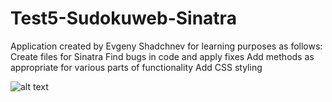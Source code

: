Test5-Sudokuweb-Sinatra
=======================

Application created by Evgeny Shadchnev for learning purposes as follows:
Create files for Sinatra
Find bugs in code and apply fixes
Add methods as appropriate for various parts of functionality
Add CSS styling

![alt text](https://s3.amazonaws.com/Github-14/Screen.png "Sudoku Web Screenshot")



